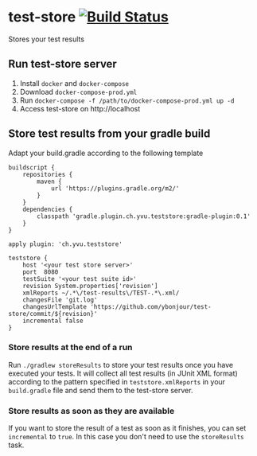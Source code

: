 # test-store [![Build Status](https://travis-ci.org/ybonjour/test-store.svg?branch=master)](https://travis-ci.org/ybonjour/test-store)
Stores your test results

## Run test-store server
1. Install `docker` and `docker-compose`
2. Download `docker-compose-prod.yml`
3. Run `docker-compose -f /path/to/docker-compose-prod.yml up -d`
4. Access test-store on http://localhost


## Store test results from your gradle build
Adapt your build.gradle according to the following template

```
buildscript {
    repositories {
        maven {
            url 'https://plugins.gradle.org/m2/'
        }
    }
    dependencies {
        classpath 'gradle.plugin.ch.yvu.teststore:gradle-plugin:0.1'
    }
}

apply plugin: 'ch.yvu.teststore'

teststore {
    host '<your test store server>'
    port  8080
    testSuite '<your test suite id>'
    revision System.properties['revision']
    xmlReports ~/.*\/test-results\/TEST-.*\.xml/
    changesFile 'git.log'
    changesUrlTemplate 'https://github.com/ybonjour/test-store/commit/${revision}'
    incremental false
}
```

### Store results at the end of a run
Run `./gradlew storeResults` to store your test results once you have executed your tests. It will collect all test results (in JUnit XML format) according to the pattern specified in `teststore.xmlReports` in your `build.gradle` file and send them to the test-store server.

### Store results as soon as they are available
If you want to store the result of a test as soon as it finishes, you can set `incremental` to `true`. In this case you don't need to use the `storeResults` task.


